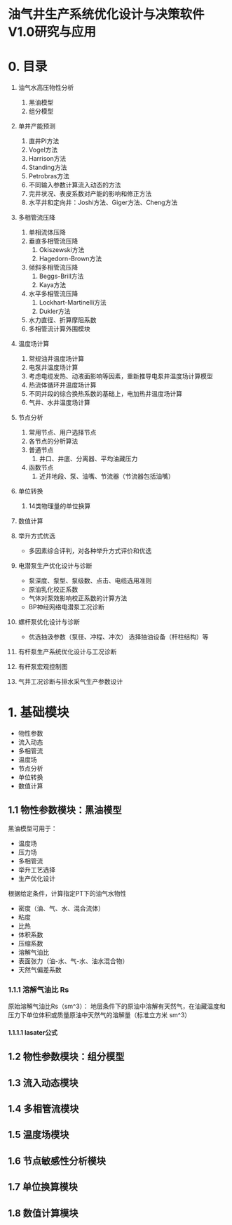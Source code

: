
# 油气井生产系统优化设计与决策软件V1.0研究与应用

# 0. 目录
1. 油气水高压物性分析
   1. 黑油模型
   2. 组分模型
2. 单井产能预测
   1. 直井PI方法
   2. Vogel方法
   3. Harrison方法
   4. Standing方法
   5. Petrobras方法
   6. 不同输入参数计算流入动态的方法
   7. 完井状况、表皮系数对产能的影响和修正方法
   8. 水平井和定向井：Joshi方法、Giger方法、Cheng方法
3. 多相管流压降
   1. 单相流体压降
   2. 垂直多相管流压降
      1. Okiszewski方法
      2. Hagedorn-Brown方法
   3. 倾斜多相管流压降
      1. Beggs-Brill方法
      2. Kaya方法
   6. 水平多相管流压降
      1. Lockhart-Martinelli方法
      2. Dukler方法
   7. 水力直径、折算摩阻系数
   8. 多相管流计算外围模块
4. 温度场计算
   1. 常规油井温度场计算
   2. 电泵井温度场计算
   3. 考虑电缆发热、动液面影响等因素，重新推导电泵井温度场计算模型
   4. 热流体循环井温度场计算
   5. 不同井段的综合换热系数的基础上，电加热井温度场计算
   6. 气井、水井温度场计算
5. 节点分析
   1. 常用节点、用户选择节点
   2. 各节点的分析算法
   3. 普通节点
      1. 井口、井底、分离器、平均油藏压力
   4. 函数节点
      1. 近井地段、泵、油嘴、节流器（节流器包括油嘴）
6. 单位转换
   1. 14类物理量的单位换算
7. 数值计算


1. 举升方式优选
   - 多因素综合评判，对各种举升方式评价和优选
2. 电潜泵生产优化设计与诊断
   - 泵深度、泵型、泵级数、点击、电缆选用准则
   - 原油乳化校正系数
   - 气体对泵效影响校正系数的计算方法
   - BP神经网络电潜泵工况诊断
3. 螺杆泵优化设计与诊断
   - 优选抽汲参数（泵径、冲程、冲次） 选择抽油设备（杆柱结构）等
4. 有杆泵生产系统优化设计与工况诊断
5. 有杆泵宏观控制图
6. 气井工况诊断与排水采气生产参数设计

# 1. 基础模块
- 物性参数
- 流入动态
- 多相管流
- 温度场
- 节点分析
- 单位转换
- 数值计算

## 1.1 物性参数模块：黑油模型
黑油模型可用于：
   - 温度场
   - 压力场
   - 多相管流
   - 举升工艺选择
   - 生产优化设计

根据给定条件，计算指定PT下的油气水物性
   - 密度（油、气、水、混合流体）
   - 粘度
   - 比热
   - 体积系数
   - 压缩系数
   - 溶解气油比
   - 表面张力（油-水、气-水、油水混合物）
   - 天然气偏差系数

### 1.1.1 溶解气油比 Rs
原始溶解气油比Rs（sm^3）： 地层条件下的原油中溶解有天然气，在油藏温度和压力下单位体积或质量原油中天然气的溶解量（标准立方米 sm^3）
#### 1.1.1.1 lasater公式



## 1.2 物性参数模块：组分模型
## 1.3 流入动态模块
## 1.4 多相管流模块
## 1.5 温度场模块
## 1.6 节点敏感性分析模块
## 1.7 单位换算模块
## 1.8 数值计算模块

